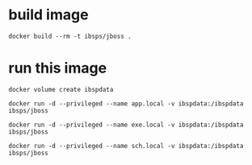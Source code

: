 # build image

`docker build --rm -t ibsps/jboss . `

# run this image

`docker volume create ibspdata`

`docker run -d --privileged --name app.local -v ibspdata:/ibspdata ibsps/jboss`

`docker run -d --privileged --name exe.local -v ibspdata:/ibspdata ibsps/jboss`

`docker run -d --privileged --name sch.local -v ibspdata:/ibspdata ibsps/jboss`